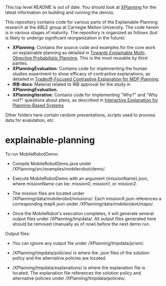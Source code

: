 This top level README is out of date. You should look at [XPlanning](XPlanning/README.md) for the latest information on building and running the demos.

This repository contains code for various parts of the Explainable Planning research at the ABLE group at Carnegie Mellon University. The code herein is in various stages of maturity. The repository is organized as follows (but is likely to undergo significant reorganization in the future):

- **XPlanning**: Contains the source code and examples for the core work on explainable planning as detailed in [Towards Explainable Multi-Objective Probabilistic Planning](http://acme.able.cs.cmu.edu/pubs/show.php?id=572). This is the most reusable by third parties.
- **XPlanningEvaluation**: Contains code for implementing the human studies experiment to show efficacy of contrastive explanations, as detailed in [Tradeoff-Focused Contrastive Explanation for MDP Planning](http://acme.able.cs.cmu.edu/pubs/show.php?id=629).
- **IRB-docs**: Material related to IRB approval for the study in **XPlanningEvaluation**.
- **XPlanningIterative**: Contains code for implementing "Why?" and "Why not?" questions about plans, as described in [Interactive Explanation for Planning-Based Systems](http://acme.able.cs.cmu.edu/pubs/show.php?id=596)

Other folders here contain random presentations, scripts used to process data for evalutation, etc.

# explainable-planning

To run MobileRobotDemo:

- Compile MobileRobotDemo.java under /XPlanning/src/examples/mobilerobot/demo/.

- Execute MobileRobotDemo with an argument {missionName}.json, where missionName can be: mission0, mission1, or mission2.

- The mission files are located under /XPlanning/data/mobilerobot/missions/. Each missionX.json references a corresponding mapX.json under /XPlanning/data/mobilerobot/maps/.

- Once the MobileRobot's execution completes, it will generate several output files under /XPlanning/tmpdata/. All output files generated here should be removed (manually as of now) before the next demo run.

Output files:

- You can ignore any output file under /XPlanning/tmpdata/prism/.

- /XPlanning/tmpdata/policies/ is where the .json files of the solution policy and the alternative policies are located.

- /XPlanning/tmpdata/explanations/ is where the explanation file is located. The explanation file references the solution policy and alternative policies under /XPlanning/tmpdata/policies/.
